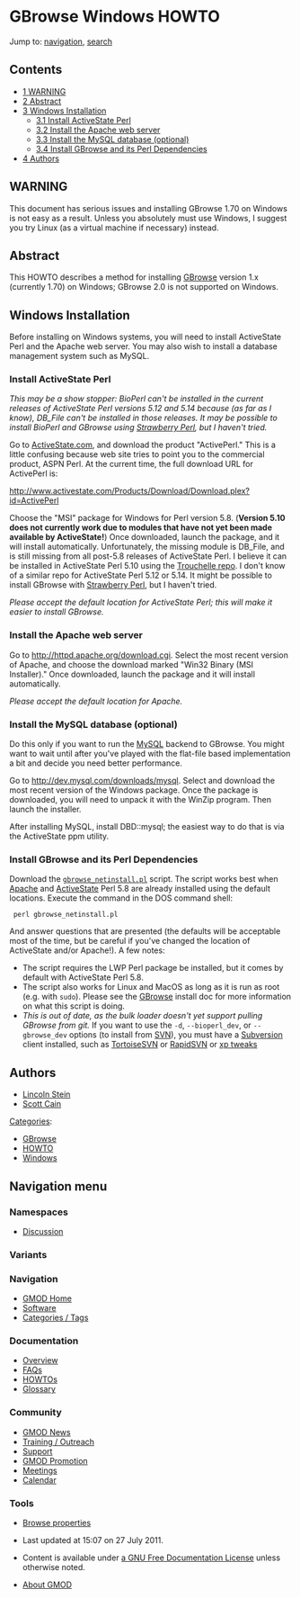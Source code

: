 



<span id="top"></span>




# <span dir="auto">GBrowse Windows HOWTO</span>






Jump to: [navigation](#mw-navigation), [search](#p-search)



## Contents



- [<span class="tocnumber">1</span>
  <span class="toctext">WARNING</span>](#WARNING)
- [<span class="tocnumber">2</span>
  <span class="toctext">Abstract</span>](#Abstract)
- [<span class="tocnumber">3</span> <span class="toctext">Windows
  Installation</span>](#Windows_Installation)
  - [<span class="tocnumber">3.1</span> <span class="toctext">Install
    ActiveState Perl</span>](#Install_ActiveState_Perl)
  - [<span class="tocnumber">3.2</span> <span class="toctext">Install
    the Apache web server</span>](#Install_the_Apache_web_server)
  - [<span class="tocnumber">3.3</span> <span class="toctext">Install
    the MySQL database
    (optional)</span>](#Install_the_MySQL_database_.28optional.29)
  - [<span class="tocnumber">3.4</span> <span class="toctext">Install
    GBrowse and its Perl
    Dependencies</span>](#Install_GBrowse_and_its_Perl_Dependencies)
- [<span class="tocnumber">4</span>
  <span class="toctext">Authors</span>](#Authors)



## <span id="WARNING" class="mw-headline">WARNING</span>

This document has serious issues and installing GBrowse 1.70 on Windows
is not easy as a result. Unless you absolutely must use Windows, I
suggest you try Linux (as a virtual machine if necessary) instead.

## <span id="Abstract" class="mw-headline">Abstract</span>

This HOWTO describes a method for installing
[GBrowse](GBrowse.1 "GBrowse") version 1.x (currently 1.70) on Windows;
GBrowse 2.0 is not supported on Windows.

## <span id="Windows_Installation" class="mw-headline">Windows Installation</span>

Before installing on Windows systems, you will need to install
ActiveState Perl and the Apache web server. You may also wish to install
a database management system such as MySQL.

### <span id="Install_ActiveState_Perl" class="mw-headline">Install ActiveState Perl</span>

*This may be a show stopper: BioPerl can't be installed in the current
releases of ActiveState Perl versions 5.12 and 5.14 because (as far as I
know), DB_File can't be installed in those releases. It may be possible
to install BioPerl and GBrowse using
<a href="http://strawberryperl.com/" class="external text"
rel="nofollow">Strawberry Perl</a>, but I haven't tried.*

Go to <a href="http://www.activestate.com" class="external text"
rel="nofollow">ActiveState.com</a>, and download the product
"ActivePerl." This is a little confusing because web site tries to point
you to the commercial product, ASPN Perl. At the current time, the full
download URL for ActivePerl is:

<a
href="http://www.activestate.com/Products/Download/Download.plex?id=ActivePerl"
class="external free"
rel="nofollow">http://www.activestate.com/Products/Download/Download.plex?id=ActivePerl</a>

Choose the "MSI" package for Windows for Perl version 5.8. (**Version
5.10 does not currently work due to modules that have not yet been made
available by ActiveState!**) Once downloaded, launch the package, and it
will install automatically. Unfortunately, the missing module is
DB_File, and is still missing from all post-5.8 releases of ActiveState
Perl. I believe it can be installed in ActiveState Perl 5.10 using the
<a href="http://trouchelle.com/perl/ppmrepview.pl" class="external text"
rel="nofollow">Trouchelle repo</a>. I don't know of a similar repo for
ActiveState Perl 5.12 or 5.14. It might be possible to install GBrowse
with <a href="http://strawberryperl.com/" class="external text"
rel="nofollow">Strawberry Perl</a>, but I haven't tried.

*Please accept the default location for ActiveState Perl; this will make
it easier to install GBrowse.*

### <span id="Install_the_Apache_web_server" class="mw-headline">Install the Apache web server</span>

Go to
<a href="http://httpd.apache.org/download.cgi" class="external free"
rel="nofollow">http://httpd.apache.org/download.cgi</a>. Select the most
recent version of Apache, and choose the download marked "Win32 Binary
(MSI Installer)." Once downloaded, launch the package and it will
install automatically.

*Please accept the default location for Apache.*

### <span id="Install_the_MySQL_database_.28optional.29" class="mw-headline">Install the MySQL database (optional)</span>

Do this only if you want to run the [MySQL](MySQL "MySQL") backend to
GBrowse. You might want to wait until after you've played with the
flat-file based implementation a bit and decide you need better
performance.

Go to
<a href="http://dev.mysql.com/downloads/mysql" class="external free"
rel="nofollow">http://dev.mysql.com/downloads/mysql</a>. Select and
download the most recent version of the Windows package. Once the
package is downloaded, you will need to unpack it with the WinZip
program. Then launch the installer.

After installing MySQL, install DBD::mysql; the easiest way to do that
is via the ActiveState ppm utility.

### <span id="Install_GBrowse_and_its_Perl_Dependencies" class="mw-headline">Install GBrowse and its Perl Dependencies</span>

Download the <a
href="https://raw.github.com/GMOD/GBrowse/master/bin/gbrowse_netinstall.pl"
class="external text"
rel="nofollow"><code>gbrowse_netinstall.pl</code></a> script. The script
works best when <a href="http://apache.org" class="external text"
rel="nofollow">Apache</a> and
<a href="http://www.activestate.com" class="external text"
rel="nofollow">ActiveState</a> Perl 5.8 are already installed using the
default locations. Execute the command in the DOS command shell:

     perl gbrowse_netinstall.pl

And answer questions that are presented (the defaults will be acceptable
most of the time, but be careful if you've changed the location of
ActiveState and/or Apache!). A few notes:

- The script requires the LWP Perl package be installed, but it comes by
  default with ActiveState Perl 5.8.
- The script also works for Linux and MacOS as long as it is run as root
  (e.g. with `sudo`). Please see the [GBrowse](GBrowse.1 "GBrowse")
  install doc for more information on what this script is doing.
- *This is out of date, as the bulk loader doesn't yet support pulling
  GBrowse from git.* If you want to use the `-d`, `--bioperl_dev`, or
  `--gbrowse_dev` options (to install from
  <a href="SVN" class="mw-redirect" title="SVN">SVN</a>), you must have
  a <a href="Subversion" class="mw-redirect"
  title="Subversion">Subversion</a> client installed, such as
  <a href="http://tortoisesvn.tigris.org/" class="external text"
  rel="nofollow">TortoiseSVN</a> or
  <a href="http://rapidsvn.tigris.org/" class="external text"
  rel="nofollow">RapidSVN</a> or
  <a href="http://www.xptweaks.net/" class="external text"
  rel="nofollow">xp tweaks</a>

## <span id="Authors" class="mw-headline">Authors</span>

- [Lincoln Stein](User%3ALstein "User%3ALstein")
- [Scott Cain](User%3AScott "User%3AScott")




[Categories](Special%3ACategories "Special%3ACategories"):

- [GBrowse](Category%3AGBrowse "Category%3AGBrowse")
- [HOWTO](Category%3AHOWTO "Category%3AHOWTO")
- [Windows](Category%3AWindows "Category%3AWindows")






## Navigation menu



### Namespaces


- <span id="ca-talk"><a
  href="http://gmod.org/mediawiki/index.php?title=Talk%3AGBrowse_Windows_HOWTO&amp;action=edit&amp;redlink=1"
  accesskey="t"
  title="Discussion about the content page [t]">Discussion</a></span>


### 

### Variants[](#)








<a href="Main_Page"
style="background-image: url(../images/GMOD-cogs.png);"
title="Visit the main page"></a>


### Navigation



- <span id="n-GMOD-Home">[GMOD Home](Main_Page)</span>
- <span id="n-Software">[Software](GMOD_Components)</span>
- <span id="n-Categories-.2F-Tags">[Categories /
  Tags](Categories)</span>




### Documentation



- <span id="n-Overview">[Overview](Overview)</span>
- <span id="n-FAQs">[FAQs](Category%3AFAQ)</span>
- <span id="n-HOWTOs">[HOWTOs](Category%3AHOWTO)</span>
- <span id="n-Glossary">[Glossary](Glossary)</span>




### Community



- <span id="n-GMOD-News">[GMOD News](GMOD_News)</span>
- <span id="n-Training-.2F-Outreach">[Training /
  Outreach](Training_and_Outreach)</span>
- <span id="n-Support">[Support](Support)</span>
- <span id="n-GMOD-Promotion">[GMOD Promotion](GMOD_Promotion)</span>
- <span id="n-Meetings">[Meetings](Meetings)</span>
- <span id="n-Calendar">[Calendar](Calendar)</span>




### Tools

- <span id="t-smwbrowselink"><a href="Special%3ABrowse/GBrowse_Windows_HOWTO" rel="smw-browse">Browse
  properties</a></span>



- <span id="footer-info-lastmod">Last updated at 15:07 on 27 July
  2011.</span>
<!-- - <span id="footer-info-viewcount">111,780 page views.</span> -->
- <span id="footer-info-copyright">Content is available under
  <a href="http://www.gnu.org/licenses/fdl-1.3.html" class="external"
  rel="nofollow">a GNU Free Documentation License</a> unless otherwise
  noted.</span>

<!-- -->

- <span id="footer-places-about">[About
  GMOD](GMOD%3AAbout "GMOD%3AAbout")</span>

<!-- -->




